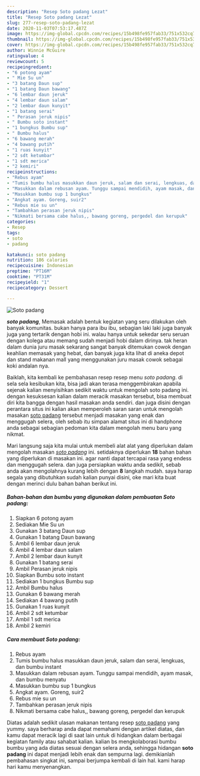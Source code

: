 ```yaml
---
description: "Resep Soto padang Lezat"
title: "Resep Soto padang Lezat"
slug: 277-resep-soto-padang-lezat
date: 2020-11-03T07:53:17.487Z
image: https://img-global.cpcdn.com/recipes/15b498fe957fab33/751x532cq70/soto-padang-foto-resep-utama.jpg
thumbnail: https://img-global.cpcdn.com/recipes/15b498fe957fab33/751x532cq70/soto-padang-foto-resep-utama.jpg
cover: https://img-global.cpcdn.com/recipes/15b498fe957fab33/751x532cq70/soto-padang-foto-resep-utama.jpg
author: Winnie McGuire
ratingvalue: 4
reviewcount: 5
recipeingredient:
- "6 potong ayam"
- " Mie Su un"
- "3 batang Daun sup"
- "1 batang Daun bawang"
- "6 lembar daun jeruk"
- "4 lembar daun salam"
- "2 lembar daun kunyit"
- "1 batang serai"
- " Perasan jeruk nipis"
- " Bumbu soto instant"
- "1 bungkus Bumbu sup"
- " Bumbu halus"
- "6 bawang merah"
- "4 bawang putih"
- "1 ruas kunyit"
- "2 sdt ketumbar"
- "1 sdt merica"
- "2 kemiri"
recipeinstructions:
- "Rebus ayam"
- "Tumis bumbu halus masukkan daun jeruk, salam dan serai, lengkuas, dan bumbu instant"
- "Masukkan dalam rebusan ayam. Tunggu sampai mendidih, ayam masak, dan bumbu menyatu"
- "Masukkan bumbu sup 1 bungkus"
- "Angkat ayam. Goreng, suir2"
- "Rebus mie su un"
- "Tambahkan perasan jeruk nipis"
- "Nikmati bersama cabe halus,, bawang goreng, pergedel dan kerupuk"
categories:
- Resep
tags:
- soto
- padang

katakunci: soto padang 
nutrition: 186 calories
recipecuisine: Indonesian
preptime: "PT16M"
cooktime: "PT31M"
recipeyield: "1"
recipecategory: Dessert

---
```



![Soto padang](https://img-global.cpcdn.com/recipes/15b498fe957fab33/751x532cq70/soto-padang-foto-resep-utama.jpg)

<b><i>soto padang</i></b>, Memasak adalah bentuk kegiatan yang seru dilakukan oleh banyak komunitas. bukan hanya para ibu ibu, sebagian laki laki juga banyak juga yang tertarik dengan hobi ini. walau hanya untuk sekedar seru seruan dengan kolega atau memang sudah menjadi hobi dalam dirinya. tak heran dalam dunia juru masak sekarang sangat banyak ditemukan cowok dengan keahlian memasak yang hebat, dan banyak juga kita lihat di aneka depot dan stand makanan mall yang menggunakan juru masak cowok sebagai koki andalan nya.



Baiklah, kita kembali ke pembahasan resep resep menu <i>soto padang</i>. di sela sela kesibukan kita, bisa jadi akan terasa menggembirakan apabila sejenak kalian menyisihkan sedikit waktu untuk mengolah soto padang ini. dengan kesuksesan kalian dalam meracik masakan tersebut, bisa membuat diri kita bangga dengan hasil masakan anda sendiri. dan juga disini dengan perantara situs ini kalian akan memperoleh saran saran untuk mengolah masakan <u>soto padang</u> tersebut menjadi masakan yang enak dan menggugah selera, oleh sebab itu simpan alamat situs ini di handphone anda sebagai sebagian pedoman kita dalam mengolah menu baru yang nikmat.


Mari langsung saja kita mulai untuk membeli alat alat yang diperlukan dalam mengolah masakan <u><i>soto padang</i></u> ini. setidaknya diperlukan <b>18</b> bahan bahan yang diperlukan di masakan ini. agar nanti dapat tercapai rasa yang endess dan menggugah selera. dan juga persiapkan waktu anda sedikit, sebab anda akan mengolahnya kurang lebih dengan <b>8</b> langkah mudah. saya harap segala yang dibutuhkan sudah kalian punyai disini, oke mari kita buat dengan merinci dulu bahan bahan berikut ini.

<!--inarticleads1-->

##### Bahan-bahan dan bumbu yang digunakan dalam pembuatan Soto padang:

1. Siapkan 6 potong ayam
1. Sediakan  Mie Su un
1. Gunakan 3 batang Daun sup
1. Gunakan 1 batang Daun bawang
1. Ambil 6 lembar daun jeruk
1. Ambil 4 lembar daun salam
1. Ambil 2 lembar daun kunyit
1. Gunakan 1 batang serai
1. Ambil  Perasan jeruk nipis
1. Siapkan  Bumbu soto instant
1. Sediakan 1 bungkus Bumbu sup
1. Ambil  Bumbu halus
1. Gunakan 6 bawang merah
1. Sediakan 4 bawang putih
1. Gunakan 1 ruas kunyit
1. Ambil 2 sdt ketumbar
1. Ambil 1 sdt merica
1. Ambil 2 kemiri




<!--inarticleads2-->

##### Cara membuat Soto padang:

1. Rebus ayam
1. Tumis bumbu halus masukkan daun jeruk, salam dan serai, lengkuas, dan bumbu instant
1. Masukkan dalam rebusan ayam. Tunggu sampai mendidih, ayam masak, dan bumbu menyatu
1. Masukkan bumbu sup 1 bungkus
1. Angkat ayam. Goreng, suir2
1. Rebus mie su un
1. Tambahkan perasan jeruk nipis
1. Nikmati bersama cabe halus,, bawang goreng, pergedel dan kerupuk




Diatas adalah sedikit ulasan makanan tentang resep <u>soto padang</u> yang yummy. saya berharap anda dapat memahami dengan artikel diatas, dan kamu dapat meracik lagi di saat lain untuk di hidangkan dalam berbagai kegiatan family atau sahabat kalian. kalian bs mengkolaborasi bumbu bumbu yang ada diatas sesuai dengan selera anda, sehingga hidangan <b>soto padang</b> ini dapat menjadi lebih enak dan sempurna lagi. demikianlah pembahasan singkat ini, sampai berjumpa kembali di lain hal. kami harap hari kamu menyenangkan.
